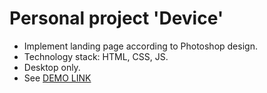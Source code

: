 # Personal project 'Device'
- Implement landing page according to Photoshop design.
- Technology stack: HTML, CSS, JS.
- Desktop only.
- See [DEMO LINK](https://yegorkochetkov.github.io/device-landing/)
